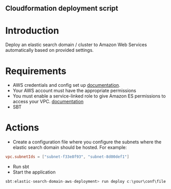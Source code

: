 ## Cloudformation deployment script
# Introduction
Deploy an elastic search domain / cluster to Amazon Web Services automatically based on provided settings.

# Requirements
- AWS credentials and config set up [documentation](https://docs.aws.amazon.com/cli/latest/userguide/cli-config-files.html).
- Your AWS account must have the appropriate permissions
- You must enable a service-linked role to give Amazon ES permissions to access your VPC. [documentation](https://docs.aws.amazon.com/elasticsearch-service/latest/developerguide/slr-es.html)
- SBT

# Actions
- Create a configuration file where you configure the subnets where the elastic search domain should be hosted. For example:
```conf
vpc.subnetIds = ["subnet-f33e8f93", "subnet-8d00def1"]
```
- Run sbt
- Start the application
```sbt
sbt:elastic-search-domain-aws-deployment> run deploy c:\your\conf\file.conf
```